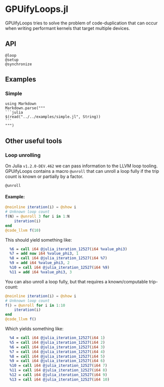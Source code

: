 # GPUifyLoops.jl

GPUifyLoops tries to solve the problem of code-duplication that can occur
when writing performant kernels that target multiple devices.

## API

```@docs
@loop
@setup
@synchronize
```

## Examples
### Simple

````@eval
using Markdown
Markdown.parse("""
```julia
$(read("../../examples/simple.jl", String))
```
""")
````

## Other useful tools
### Loop unrolling

On Julia `v1.2.0-DEV.462` we can pass information to the LLVM loop tooling.
GPUifyLoops contains a macro `@unroll` that can unroll a loop fully if the
trip count is known or partially by a factor.

```@docs
@unroll
```
#### Example:

```julia
@noinline iteration(i) = @show i
# Unknown loop count
f(N) = @unroll 3 for i in 1:N
    iteration(i)
end
@code_llvm f(10)
```

This should yield something like:
```LLVM
  %6 = call i64 @julia_iteration_12527(i64 %value_phi3)
  %7 = add nuw i64 %value_phi3, 1
  %8 = call i64 @julia_iteration_12527(i64 %7)
  %9 = add i64 %value_phi3, 2
  %10 = call i64 @julia_iteration_12527(i64 %9)
  %11 = add i64 %value_phi3, 3
```

You can also unroll a loop fully, but that requires a known/computable
trip-count:

```julia
@noinline iteration(i) = @show i
# Unknown loop count
f() = @unroll for i in 1:10
    iteration(i)
end
@code_llvm f()
```

Which yields something like:
```LLVM
  %4 = call i64 @julia_iteration_12527(i64 1)
  %5 = call i64 @julia_iteration_12527(i64 2)
  %6 = call i64 @julia_iteration_12527(i64 3)
  %7 = call i64 @julia_iteration_12527(i64 4)
  %8 = call i64 @julia_iteration_12527(i64 5)
  %9 = call i64 @julia_iteration_12527(i64 6)
  %10 = call i64 @julia_iteration_12527(i64 7)
  %11 = call i64 @julia_iteration_12527(i64 8)
  %12 = call i64 @julia_iteration_12527(i64 9)
  %13 = call i64 @julia_iteration_12527(i64 10)
```
